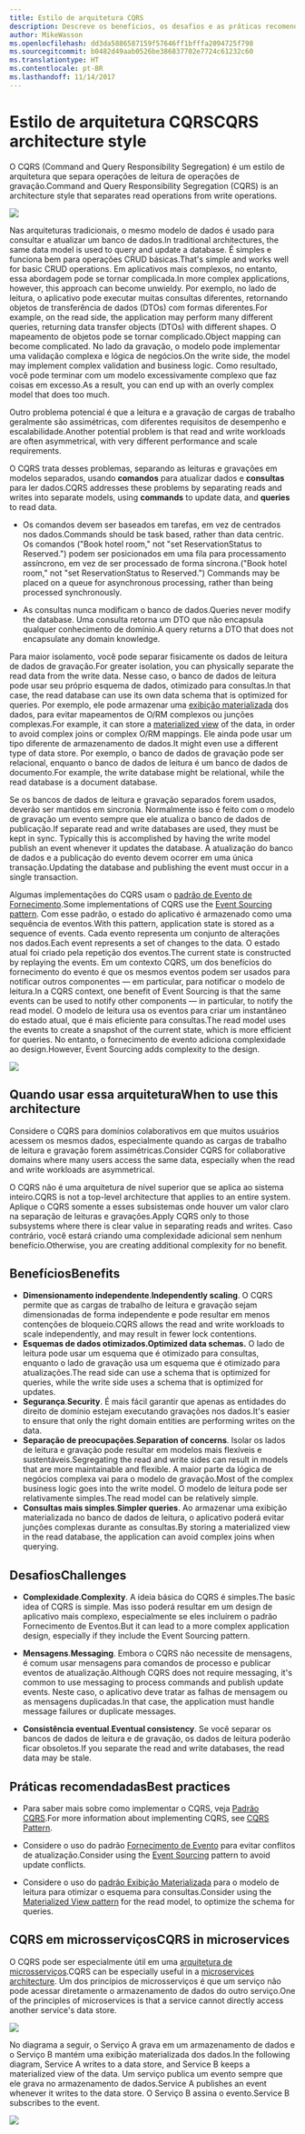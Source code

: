 ```yaml
---
title: Estilo de arquitetura CQRS
description: Descreve os benefícios, os desafios e as práticas recomendadas para arquiteturas CQRS
author: MikeWasson
ms.openlocfilehash: dd3da5886587159f57646ff1bfffa2094725f798
ms.sourcegitcommit: b0482d49aab0526be386837702e7724c61232c60
ms.translationtype: HT
ms.contentlocale: pt-BR
ms.lasthandoff: 11/14/2017
---
```

# <a name="cqrs-architecture-style"></a><span data-ttu-id="c5277-103">Estilo de arquitetura CQRS</span><span class="sxs-lookup"><span data-stu-id="c5277-103">CQRS architecture style</span></span>

<span data-ttu-id="c5277-104">O CQRS (Command and Query Responsibility Segregation) é um estilo de arquitetura que separa operações de leitura de operações de gravação.</span><span class="sxs-lookup"><span data-stu-id="c5277-104">Command and Query Responsibility Segregation (CQRS) is an architecture style that separates read operations from write operations.</span></span> 

![](./images/cqrs-logical.svg)

<span data-ttu-id="c5277-105">Nas arquiteturas tradicionais, o mesmo modelo de dados é usado para consultar e atualizar um banco de dados.</span><span class="sxs-lookup"><span data-stu-id="c5277-105">In traditional architectures, the same data model is used to query and update a database.</span></span> <span data-ttu-id="c5277-106">É simples e funciona bem para operações CRUD básicas.</span><span class="sxs-lookup"><span data-stu-id="c5277-106">That's simple and works well for basic CRUD operations.</span></span> <span data-ttu-id="c5277-107">Em aplicativos mais complexos, no entanto, essa abordagem pode se tornar complicada.</span><span class="sxs-lookup"><span data-stu-id="c5277-107">In more complex applications, however, this approach can become unwieldy.</span></span> <span data-ttu-id="c5277-108">Por exemplo, no lado de leitura, o aplicativo pode executar muitas consultas diferentes, retornando objetos de transferência de dados (DTOs) com formas diferentes.</span><span class="sxs-lookup"><span data-stu-id="c5277-108">For example, on the read side, the application may perform many different queries, returning data transfer objects (DTOs) with different shapes.</span></span> <span data-ttu-id="c5277-109">O mapeamento de objetos pode se tornar complicado.</span><span class="sxs-lookup"><span data-stu-id="c5277-109">Object mapping can become complicated.</span></span> <span data-ttu-id="c5277-110">No lado da gravação, o modelo pode implementar uma validação complexa e lógica de negócios.</span><span class="sxs-lookup"><span data-stu-id="c5277-110">On the write side, the model may implement complex validation and business logic.</span></span> <span data-ttu-id="c5277-111">Como resultado, você pode terminar com um modelo excessivamente complexo que faz coisas em excesso.</span><span class="sxs-lookup"><span data-stu-id="c5277-111">As a result, you can end up with an overly complex model that does too much.</span></span>

<span data-ttu-id="c5277-112">Outro problema potencial é que a leitura e a gravação de cargas de trabalho geralmente são assimétricas, com diferentes requisitos de desempenho e escalabilidade.</span><span class="sxs-lookup"><span data-stu-id="c5277-112">Another potential problem is that read and write workloads are often asymmetrical, with very different performance and scale requirements.</span></span> 

<span data-ttu-id="c5277-113">O CQRS trata desses problemas, separando as leituras e gravações em modelos separados, usando **comandos** para atualizar dados e **consultas** para ler dados.</span><span class="sxs-lookup"><span data-stu-id="c5277-113">CQRS addresses these problems by separating reads and writes into separate models, using **commands** to update data, and **queries** to read data.</span></span>

- <span data-ttu-id="c5277-114">Os comandos devem ser baseados em tarefas, em vez de centrados nos dados.</span><span class="sxs-lookup"><span data-stu-id="c5277-114">Commands should be task based, rather than data centric.</span></span> <span data-ttu-id="c5277-115">Os comandos ("Book hotel room," not "set ReservationStatus to Reserved.") podem ser posicionados em uma fila para processamento assíncrono, em vez de ser processado de forma síncrona.</span><span class="sxs-lookup"><span data-stu-id="c5277-115">("Book hotel room," not "set ReservationStatus to Reserved.") Commands may be placed on a queue for asynchronous processing, rather than being processed synchronously.</span></span>

- <span data-ttu-id="c5277-116">As consultas nunca modificam o banco de dados.</span><span class="sxs-lookup"><span data-stu-id="c5277-116">Queries never modify the database.</span></span> <span data-ttu-id="c5277-117">Uma consulta retorna um DTO que não encapsula qualquer conhecimento de domínio.</span><span class="sxs-lookup"><span data-stu-id="c5277-117">A query returns a DTO that does not encapsulate any domain knowledge.</span></span>

<span data-ttu-id="c5277-118">Para maior isolamento, você pode separar fisicamente os dados de leitura de dados de gravação.</span><span class="sxs-lookup"><span data-stu-id="c5277-118">For greater isolation, you can physically separate the read data from the write data.</span></span> <span data-ttu-id="c5277-119">Nesse caso, o banco de dados de leitura pode usar seu próprio esquema de dados, otimizado para consultas.</span><span class="sxs-lookup"><span data-stu-id="c5277-119">In that case, the read database can use its own data schema that is optimized for queries.</span></span> <span data-ttu-id="c5277-120">Por exemplo, ele pode armazenar uma [exibição materializada][materialized-view] dos dados, para evitar mapeamentos de O/RM complexos ou junções complexas.</span><span class="sxs-lookup"><span data-stu-id="c5277-120">For example, it can store a [materialized view][materialized-view] of the data, in order to avoid complex joins or complex O/RM mappings.</span></span> <span data-ttu-id="c5277-121">Ele ainda pode usar um tipo diferente de armazenamento de dados.</span><span class="sxs-lookup"><span data-stu-id="c5277-121">It might even use a different type of data store.</span></span> <span data-ttu-id="c5277-122">Por exemplo, o banco de dados de gravação pode ser relacional, enquanto o banco de dados de leitura é um banco de dados de documento.</span><span class="sxs-lookup"><span data-stu-id="c5277-122">For example, the write database might be relational, while the read database is a document database.</span></span>

<span data-ttu-id="c5277-123">Se os bancos de dados de leitura e gravação separados forem usados, deverão ser mantidos em sincronia. Normalmente isso é feito com o modelo de gravação um evento sempre que ele atualiza o banco de dados de publicação.</span><span class="sxs-lookup"><span data-stu-id="c5277-123">If separate read and write databases are used, they must be kept in sync. Typically this is accomplished by  having the write model publish an event whenever it updates the database.</span></span> <span data-ttu-id="c5277-124">A atualização do banco de dados e a publicação do evento devem ocorrer em uma única transação.</span><span class="sxs-lookup"><span data-stu-id="c5277-124">Updating the database and publishing the event must occur in a single transaction.</span></span> 

<span data-ttu-id="c5277-125">Algumas implementações do CQRS usam o [padrão de Evento de Fornecimento][event-sourcing].</span><span class="sxs-lookup"><span data-stu-id="c5277-125">Some implementations of CQRS use the [Event Sourcing pattern][event-sourcing].</span></span> <span data-ttu-id="c5277-126">Com esse padrão, o estado do aplicativo é armazenado como uma sequência de eventos.</span><span class="sxs-lookup"><span data-stu-id="c5277-126">With this pattern, application state is stored as a sequence of events.</span></span> <span data-ttu-id="c5277-127">Cada evento representa um conjunto de alterações nos dados.</span><span class="sxs-lookup"><span data-stu-id="c5277-127">Each event represents a set of changes to the data.</span></span> <span data-ttu-id="c5277-128">O estado atual foi criado pela repetição dos eventos.</span><span class="sxs-lookup"><span data-stu-id="c5277-128">The current state is constructed by replaying the events.</span></span> <span data-ttu-id="c5277-129">Em um contexto CQRS, um dos benefícios do fornecimento do evento é que os mesmos eventos podem ser usados para notificar outros componentes &mdash; em particular, para notificar o modelo de leitura.</span><span class="sxs-lookup"><span data-stu-id="c5277-129">In a CQRS context, one benefit of Event Sourcing is that the same events can be used to notify other components &mdash; in particular, to notify the read model.</span></span> <span data-ttu-id="c5277-130">O modelo de leitura usa os eventos para criar um instantâneo do estado atual, que é mais eficiente para consultas.</span><span class="sxs-lookup"><span data-stu-id="c5277-130">The read model uses the events to create a snapshot of the current state, which is more efficient for queries.</span></span> <span data-ttu-id="c5277-131">No entanto, o fornecimento de evento adiciona complexidade ao design.</span><span class="sxs-lookup"><span data-stu-id="c5277-131">However, Event Sourcing adds complexity to the design.</span></span>

![](./images/cqrs-events.svg)

## <a name="when-to-use-this-architecture"></a><span data-ttu-id="c5277-132">Quando usar essa arquitetura</span><span class="sxs-lookup"><span data-stu-id="c5277-132">When to use this architecture</span></span>

<span data-ttu-id="c5277-133">Considere o CQRS para domínios colaborativos em que muitos usuários acessem os mesmos dados, especialmente quando as cargas de trabalho de leitura e gravação forem assimétricas.</span><span class="sxs-lookup"><span data-stu-id="c5277-133">Consider CQRS for collaborative domains where many users access the same data, especially when the read and write workloads are asymmetrical.</span></span>

<span data-ttu-id="c5277-134">O CQRS não é uma arquitetura de nível superior que se aplica ao sistema inteiro.</span><span class="sxs-lookup"><span data-stu-id="c5277-134">CQRS is not a top-level architecture that applies to an entire system.</span></span> <span data-ttu-id="c5277-135">Aplique o CQRS somente a esses subsistemas onde houver um valor claro na separação de leituras e gravações.</span><span class="sxs-lookup"><span data-stu-id="c5277-135">Apply CQRS only to those subsystems where there is clear value in separating reads and writes.</span></span> <span data-ttu-id="c5277-136">Caso contrário, você estará criando uma complexidade adicional sem nenhum benefício.</span><span class="sxs-lookup"><span data-stu-id="c5277-136">Otherwise, you are creating additional complexity for no benefit.</span></span>

## <a name="benefits"></a><span data-ttu-id="c5277-137">Benefícios</span><span class="sxs-lookup"><span data-stu-id="c5277-137">Benefits</span></span>

- <span data-ttu-id="c5277-138">**Dimensionamento independente**.</span><span class="sxs-lookup"><span data-stu-id="c5277-138">**Independently scaling**.</span></span> <span data-ttu-id="c5277-139">O CQRS permite que as cargas de trabalho de leitura e gravação sejam dimensionadas de forma independente e pode resultar em menos contenções de bloqueio.</span><span class="sxs-lookup"><span data-stu-id="c5277-139">CQRS allows the read and write workloads to scale independently, and may result in fewer lock contentions.</span></span>
- <span data-ttu-id="c5277-140">**Esquemas de dados otimizados.**</span><span class="sxs-lookup"><span data-stu-id="c5277-140">**Optimized data schemas.**</span></span>  <span data-ttu-id="c5277-141">O lado de leitura pode usar um esquema que é otimizado para consultas, enquanto o lado de gravação usa um esquema que é otimizado para atualizações.</span><span class="sxs-lookup"><span data-stu-id="c5277-141">The read side can use a schema that is optimized for queries, while the write side uses a schema that is optimized for updates.</span></span>  
- <span data-ttu-id="c5277-142">**Segurança**.</span><span class="sxs-lookup"><span data-stu-id="c5277-142">**Security**.</span></span> <span data-ttu-id="c5277-143">É mais fácil garantir que apenas as entidades do direito de domínio estejam executando gravações nos dados.</span><span class="sxs-lookup"><span data-stu-id="c5277-143">It's easier to ensure that only the right domain entities are performing writes on the data.</span></span>
- <span data-ttu-id="c5277-144">**Separação de preocupações**.</span><span class="sxs-lookup"><span data-stu-id="c5277-144">**Separation of concerns**.</span></span> <span data-ttu-id="c5277-145">Isolar os lados de leitura e gravação pode resultar em modelos mais flexíveis e sustentáveis.</span><span class="sxs-lookup"><span data-stu-id="c5277-145">Segregating the read and write sides can result in models that are more maintainable and flexible.</span></span> <span data-ttu-id="c5277-146">A maior parte da lógica de negócios complexa vai para o modelo de gravação.</span><span class="sxs-lookup"><span data-stu-id="c5277-146">Most of the complex business logic goes into the write model.</span></span> <span data-ttu-id="c5277-147">O modelo de leitura pode ser relativamente simples.</span><span class="sxs-lookup"><span data-stu-id="c5277-147">The read model can be relatively simple.</span></span>
- <span data-ttu-id="c5277-148">**Consultas mais simples**.</span><span class="sxs-lookup"><span data-stu-id="c5277-148">**Simpler queries**.</span></span> <span data-ttu-id="c5277-149">Ao armazenar uma exibição materializada no banco de dados de leitura, o aplicativo poderá evitar junções complexas durante as consultas.</span><span class="sxs-lookup"><span data-stu-id="c5277-149">By storing a materialized view in the read database, the application can avoid complex joins when querying.</span></span>

## <a name="challenges"></a><span data-ttu-id="c5277-150">Desafios</span><span class="sxs-lookup"><span data-stu-id="c5277-150">Challenges</span></span>

- <span data-ttu-id="c5277-151">**Complexidade**.</span><span class="sxs-lookup"><span data-stu-id="c5277-151">**Complexity**.</span></span> <span data-ttu-id="c5277-152">A ideia básica do CQRS é simples.</span><span class="sxs-lookup"><span data-stu-id="c5277-152">The basic idea of CQRS is simple.</span></span> <span data-ttu-id="c5277-153">Mas isso poderá resultar em um design de aplicativo mais complexo, especialmente se eles incluírem o padrão Fornecimento de Eventos.</span><span class="sxs-lookup"><span data-stu-id="c5277-153">But it can lead to a more complex application design, especially if they include the Event Sourcing pattern.</span></span>

- <span data-ttu-id="c5277-154">**Mensagens**.</span><span class="sxs-lookup"><span data-stu-id="c5277-154">**Messaging**.</span></span> <span data-ttu-id="c5277-155">Embora o CQRS não necessite de mensagens, é comum usar mensagens para comandos de processo e publicar eventos de atualização.</span><span class="sxs-lookup"><span data-stu-id="c5277-155">Although CQRS does not require messaging, it's common to use messaging to process commands and publish update events.</span></span> <span data-ttu-id="c5277-156">Neste caso, o aplicativo deve tratar as falhas de mensagem ou as mensagens duplicadas.</span><span class="sxs-lookup"><span data-stu-id="c5277-156">In that case, the application must handle message failures or duplicate messages.</span></span> 

- <span data-ttu-id="c5277-157">**Consistência eventual**.</span><span class="sxs-lookup"><span data-stu-id="c5277-157">**Eventual consistency**.</span></span> <span data-ttu-id="c5277-158">Se você separar os bancos de dados de leitura e de gravação, os dados de leitura poderão ficar obsoletos.</span><span class="sxs-lookup"><span data-stu-id="c5277-158">If you separate the read and write databases, the read data may be stale.</span></span> 

## <a name="best-practices"></a><span data-ttu-id="c5277-159">Práticas recomendadas</span><span class="sxs-lookup"><span data-stu-id="c5277-159">Best practices</span></span>

- <span data-ttu-id="c5277-160">Para saber mais sobre como implementar o CQRS, veja [Padrão CQRS][cqrs-pattern].</span><span class="sxs-lookup"><span data-stu-id="c5277-160">For more information about implementing CQRS, see [CQRS Pattern][cqrs-pattern].</span></span>

- <span data-ttu-id="c5277-161">Considere o uso do padrão [Fornecimento de Evento][event-sourcing] para evitar conflitos de atualização.</span><span class="sxs-lookup"><span data-stu-id="c5277-161">Consider using the [Event Sourcing][event-sourcing] pattern to avoid update conflicts.</span></span>

- <span data-ttu-id="c5277-162">Considere o uso do [padrão Exibição Materializada][materialized-view] para o modelo de leitura para otimizar o esquema para consultas.</span><span class="sxs-lookup"><span data-stu-id="c5277-162">Consider using the [Materialized View pattern][materialized-view] for the read model, to optimize the schema for queries.</span></span>

## <a name="cqrs-in-microservices"></a><span data-ttu-id="c5277-163">CQRS em microsserviços</span><span class="sxs-lookup"><span data-stu-id="c5277-163">CQRS in microservices</span></span>

<span data-ttu-id="c5277-164">O CQRS pode ser especialmente útil em uma [arquitetura de microsserviços][microservices].</span><span class="sxs-lookup"><span data-stu-id="c5277-164">CQRS can be especially useful in a [microservices architecture][microservices].</span></span> <span data-ttu-id="c5277-165">Um dos princípios de microsserviços é que um serviço não pode acessar diretamente o armazenamento de dados do outro serviço.</span><span class="sxs-lookup"><span data-stu-id="c5277-165">One of the principles of microservices is that a service cannot directly access another service's data store.</span></span>

![](./images/cqrs-microservices-wrong.png)

<span data-ttu-id="c5277-166">No diagrama a seguir, o Serviço A grava em um armazenamento de dados e o Serviço B mantém uma exibição materializada dos dados.</span><span class="sxs-lookup"><span data-stu-id="c5277-166">In the following diagram, Service A writes to a data store, and Service B keeps a materialized view of the data.</span></span> <span data-ttu-id="c5277-167">Um serviço publica um evento sempre que ele grava no armazenamento de dados.</span><span class="sxs-lookup"><span data-stu-id="c5277-167">Service A publishes an event whenever it writes to the data store.</span></span> <span data-ttu-id="c5277-168">O Serviço B assina o evento.</span><span class="sxs-lookup"><span data-stu-id="c5277-168">Service B subscribes to the event.</span></span>

![](./images/cqrs-microservices-right.png)


<!-- links -->

[cqrs-pattern]: ../../patterns/cqrs.md
[event-sourcing]: ../../patterns/event-sourcing.md
[materialized-view]: ../../patterns/materialized-view.md
[microservices]: ./microservices.md

